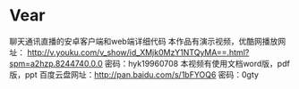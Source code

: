 # Vear
聊天通讯直播的安卓客户端和web端详细代码
本作品有演示视频，优酷网播放网址： http://v.youku.com/v_show/id_XMjk0MzY1NTQyMA==.html?spm=a2hzp.8244740.0.0    密码：hyk19960708
本视频有使用文档word版，pdf版，ppt   百度云盘网址：http://pan.baidu.com/s/1bFYOQ6  密码：0gty
